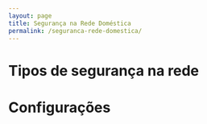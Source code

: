 ```yaml
---
layout: page
title: Segurança na Rede Doméstica
permalink: /seguranca-rede-domestica/
---
```


# Tipos de segurança na rede

# Configurações